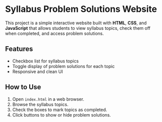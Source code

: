 # Syllabus Problem Solutions Website

This project is a simple interactive website built with **HTML**, **CSS**, and **JavaScript** that allows students to view syllabus topics, check them off when completed, and access problem solutions.

## Features

- Checkbox list for syllabus topics
- Toggle display of problem solutions for each topic
- Responsive and clean UI

## How to Use

1. Open `index.html` in a web browser.
2. Browse the syllabus topics.
3. Check the boxes to mark topics as completed.
4. Click buttons to show or hide problem solutions.

